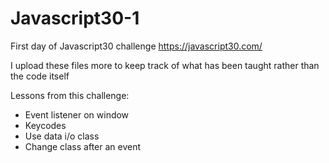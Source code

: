 # Javascript30-1
First day of Javascript30 challenge
https://javascript30.com/

I upload these files more to keep track of what has been taught rather than the code itself

Lessons from this challenge:
- Event listener on window
- Keycodes
- Use data i/o class
- Change class after an event
